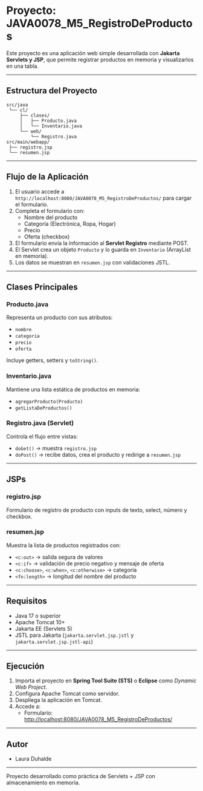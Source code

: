 # Proyecto: JAVA0078_M5_RegistroDeProductos

Este proyecto es una aplicación web simple desarrollada con **Jakarta Servlets y JSP**, que permite registrar productos en memoria y visualizarlos en una tabla.

---

## Estructura del Proyecto

```
src/java
 └── cl/
     ├── clases/
     │   ├── Producto.java
     │   └── Inventario.java
     └── web/
         └── Registro.java
src/main/webapp/
 ├── registro.jsp
 └── resumen.jsp
```
---

## Flujo de la Aplicación

1. El usuario accede a `http://localhost:8080/JAVA0078_M5_RegistroDeProductos/` para cargar el formulario.
2. Completa el formulario con:
   - Nombre del producto
   - Categoría (Electrónica, Ropa, Hogar)
   - Precio
   - Oferta (checkbox)
3. El formulario envía la información al **Servlet Registro** mediante POST.
4. El Servlet crea un objeto `Producto` y lo guarda en `Inventario` (ArrayList en memoria).
5. Los datos se muestran en `resumen.jsp` con validaciones JSTL.

---

## Clases Principales

### Producto.java
Representa un producto con sus atributos:
- `nombre`
- `categoria`
- `precio`
- `oferta`

Incluye getters, setters y `toString()`.

### Inventario.java
Mantiene una lista estática de productos en memoria:
- `agregarProducto(Producto)`
- `getListaDeProductos()`

### Registro.java (Servlet)
Controla el flujo entre vistas:
- `doGet()` → muestra `registro.jsp`
- `doPost()` → recibe datos, crea el producto y redirige a `resumen.jsp`

---

## JSPs

### registro.jsp
Formulario de registro de producto con inputs de texto, select, número y checkbox.

### resumen.jsp
Muestra la lista de productos registrados con:
- `<c:out>` → salida segura de valores
- `<c:if>` → validación de precio negativo y mensaje de oferta
- `<c:choose>`, `<c:when>`, `<c:otherwise>` → categoría
- `<fn:length>` → longitud del nombre del producto

---

## Requisitos

- Java 17 o superior
- Apache Tomcat 10+
- Jakarta EE (Servlets 5)
- JSTL para Jakarta (`jakarta.servlet.jsp.jstl` y `jakarta.servlet.jsp.jstl-api`)

---

## Ejecución

1. Importa el proyecto en **Spring Tool Suite (STS)** o **Eclipse** como *Dynamic Web Project*.
2. Configura Apache Tomcat como servidor.
3. Despliega la aplicación en Tomcat.
4. Accede a:
   - Formulario: [http://localhost:8080/JAVA0078_M5_RegistroDeProductos/](http://localhost:8080/JAVA0078_M5_RegistroDeProductos/)

---

## Autor
- Laura Duhalde

---

Proyecto desarrollado como práctica de Servlets + JSP con almacenamiento en memoria.
